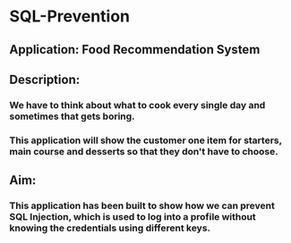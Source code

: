 # SQL-Prevention

## Application: Food Recommendation System

## Description:

### We have to think about what to cook every single day and sometimes that gets boring. 
### This application will show the customer one item for starters, main course and desserts so that they don't have to choose.

## Aim:

### This application has been built to show how we can prevent SQL Injection, which is used to log into a profile without knowing the credentials using different keys.

